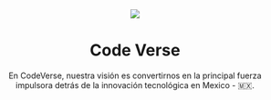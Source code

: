 <div align="center">
<img src="https://live.staticflickr.com/65535/53525979430_108288605c_w.jpg" />
<h1>Code Verse</h1>
<p>En CodeVerse, nuestra visión es convertirnos en la principal fuerza impulsora detrás de la innovación tecnológica en Mexico - 🇲🇽.</p>
</div>
